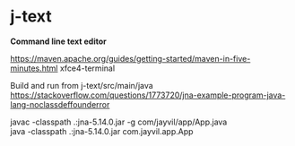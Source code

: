 # j-text
**Command line text editor**

https://maven.apache.org/guides/getting-started/maven-in-five-minutes.html
xfce4-terminal

Build and run from j-text/src/main/java <br>
https://stackoverflow.com/questions/1773720/jna-example-program-java-lang-noclassdeffounderror<br>

javac -classpath .:jna-5.14.0.jar -g com/jayvil/app/App.java<br>
java -classpath .:jna-5.14.0.jar com.jayvil.app.App<br>
